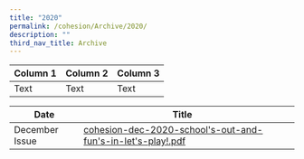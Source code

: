 ```yaml
---
title: "2020"
permalink: /cohesion/Archive/2020/
description: ""
third_nav_title: Archive
---
```



| Column 1 | Column 2 | Column 3 |
| -------- | -------- | -------- |
| Text     | Text     | Text     |

| Date |Title |  |
| -------- | -------- | -------- |
| December Issue       |[cohesion-dec-2020-school's-out-and-fun's-in-let's-play!.pdf](https://go.gov.sg/cohesion-dec-2020)